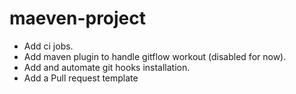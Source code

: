 # maeven-project
- Add ci jobs.
- Add maven plugin to handle gitflow workout (disabled for now).
- Add and automate git hooks installation.
- Add a Pull request template
